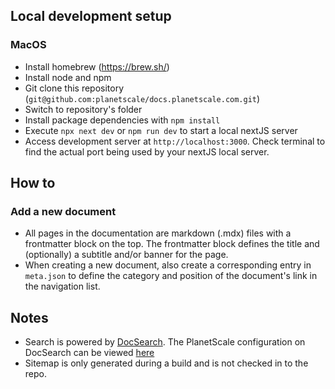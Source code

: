 ## Local development setup

### MacOS

- Install homebrew (https://brew.sh/)
- Install node and npm
- Git clone this repository (`git@github.com:planetscale/docs.planetscale.com.git`)
- Switch to repository's folder
- Install package dependencies with `npm install`
- Execute `npx next dev` or `npm run dev` to start a local nextJS server
- Access development server at `http://localhost:3000`. Check terminal to find the actual port being used by your nextJS local server.

## How to

### Add a new document

- All pages in the documentation are markdown (.mdx) files with a frontmatter block on the top. The frontmatter block defines the title and (optionally) a subtitle and/or banner for the page.
- When creating a new document, also create a corresponding entry in `meta.json` to define the category and position of the document's link in the navigation list.

## Notes

- Search is powered by [DocSearch](https://docsearch.algolia.com/). The PlanetScale configuration on DocSearch can be viewed [here](https://github.com/algolia/docsearch-configs/blob/master/configs/planetscale.json)
- Sitemap is only generated during a build and is not checked in to the repo.
